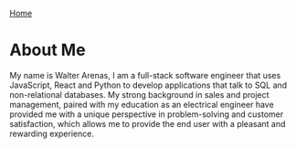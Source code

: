 [Home](README.md)

# About Me

My name is Walter Arenas, I am a full-stack software engineer that uses JavaScript, React and Python to develop applications that talk to SQL and non-relational databases.  My strong  background in sales and project management, paired with my education as an electrical engineer have provided me with a unique perspective in problem-solving and customer satisfaction, which allows me to provide the end user with a pleasant and rewarding experience.

